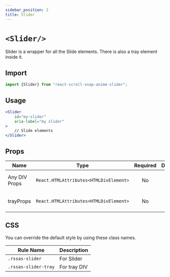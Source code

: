 ```yaml
---
sidebar_position: 2
title: Slider
---
```


# `<Slider/>`

Slider is a wrapper for all the Slide elements. There is also a tray element inside it.  

## Import

```jsx
import {Slider} from "react-scroll-snap-anime-slider";
```

## Usage

```jsx
<Slider
    id="my-slider"
    aria-label="my slider"
>
    // Slide elements        
</Slider>
```

## Props


| Name          |                  Type                  | Required | Default | Description              |
| ------------- | :------------------------------------: | :------: | :-----: | :----------------------- |
| Any DIV Props | `React.HTMLAttributes<HTMLDivElement>` |    No    |         | DIV Element props        |
| trayProps     | `React.HTMLAttributes<HTMLDivElement>` |    No    |         | Props to the slider tray |


## CSS

You can override the default style by using these class names.

| Rule Name            | Description  |
| -------------------- | ------------ |
| `.rssas-slider`      | For Slider   |
| `.rssas-slider-tray` | For tray DIV |

